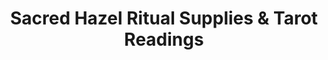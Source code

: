 ---
title: "Sacred Hazel Ritual Supplies & Tarot Readings"
url: /harrisonburg/sacred-hazel-ritual-supplies-and-tarot-readings/
shop: shop
---